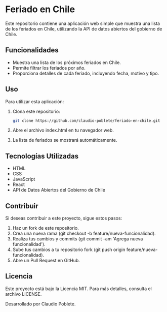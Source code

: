 # Feriado en Chile

Este repositorio contiene una aplicación web simple que muestra una lista de los feriados en Chile, utilizando la API de datos abiertos del gobierno de Chile.

## Funcionalidades

- Muestra una lista de los próximos feriados en Chile.
- Permite filtrar los feriados por año.
- Proporciona detalles de cada feriado, incluyendo fecha, motivo y tipo.

## Uso

Para utilizar esta aplicación:

1. Clona este repositorio:

   ```bash
   git clone https://github.com/claudio-poblete/feriado-en-chile.git

2. Abre el archivo index.html en tu navegador web.

3. La lista de feriados se mostrará automáticamente.

## Tecnologías Utilizadas
  - HTML
  - CSS
  - JavaScript
  - React
  - API de Datos Abiertos del Gobierno de Chile

## Contribuir
Si deseas contribuir a este proyecto, sigue estos pasos:
  1. Haz un fork de este repositorio.
  2. Crea una nueva rama (git checkout -b feature/nueva-funcionalidad).
  3. Realiza tus cambios y commits (git commit -am 'Agrega nueva funcionalidad').
  4. Sube tus cambios a tu repositorio fork (git push origin feature/nueva-funcionalidad).
  5. Abre un Pull Request en GitHub.
     
## Licencia
Este proyecto está bajo la Licencia MIT. Para más detalles, consulta el archivo LICENSE.

Desarrollado por Claudio Poblete.
